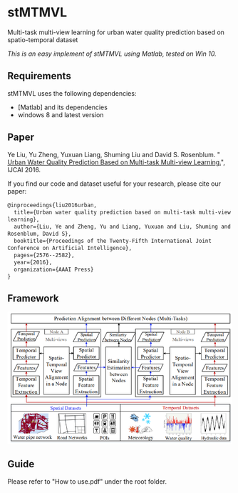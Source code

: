 # stMTMVL
Multi-task multi-view learning for urban water quality prediction based on spatio-temporal dataset

*This is an easy implement of stMTMVL using Matlab, tested on Win 10.*

## Requirements

stMTMVL uses the following dependencies: 

* [Matlab] and its dependencies
* windows 8 and latest version


## Paper
Ye Liu, Yu Zheng, Yuxuan Liang, Shuming Liu and David S. Rosenblum. "[	
Urban Water Quality Prediction Based on Multi-task Multi-view Learning.](https://www.microsoft.com/en-us/research/wp-content/uploads/2016/06/ijcai16-Zheng-water-quality.pdf)", IJCAI 2016.

If you find our code and dataset useful for your research, please cite our paper:
```
@inproceedings{liu2016urban,
  title={Urban water quality prediction based on multi-task multi-view learning},
  author={Liu, Ye and Zheng, Yu and Liang, Yuxuan and Liu, Shuming and Rosenblum, David S},
  booktitle={Proceedings of the Twenty-Fifth International Joint Conference on Artificial Intelligence},
  pages={2576--2582},
  year={2016},
  organization={AAAI Press}
}
```
## Framework
![](img/framework.png)

## Guide
Please refer to "How to use.pdf" under the root folder.





